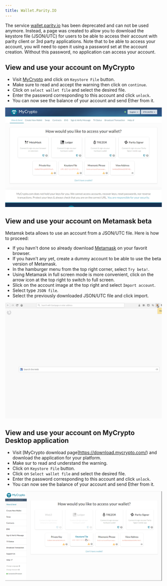 ```yaml
---
title: Wallet.Parity.IO
---
```


The service [wallet.parity.io](https://wallet.parity.io/) has been deprecated and can not be used anymore. Instead, a page was created to allow you to download the keystore file (JSON/UTC) for users to be able to access their account with parity client or 3rd party applications. Note that to be able to access your account, you will need to open it using a password set at the account creation. Without this password, no application can access your account.

## View and use your account on MyCrypto

- Visit [MyCrypto](https://mycrypto.com/account) and click on `Keystore File` button.
- Make sure to read and accept the warning then click on `continue`.
- Click on `select wallet file` and select the desired file.
- Enter the password corresponding to this account and click `unlock`.
- You can now see the balance of your account and send Ether from it.

![MyCrypto Keystore file](images/public-wallet-recovery-mycrypto.gif)


## View and use your account on Metamask beta

Metamsk beta allows to use an account from a JSON/UTC file. Here is how to proceed:
- If you havn't done so already download [Metamask](https://metamask.io/) on your favorit browser.
- If you havn't any yet, create a dummy account to be able to use the beta version of Metamask.
- In the hamburger menu from the top right corner, select `Try beta!`.
- Using Metamask in full screen mode is more convenient, click on the arrow icon at the top right to switch to full screen.
- Slick on the account image at the top right and select `Import account`.
- Select type `JSON file`.
- Select the previously downloaded JSON/UTC file and click import.

![Metamask recovery JSON](images/public-wallet-recovery-memamask-beta.gif)

## View and use your account on MyCrypto Desktop application

- Visit [MyCrypto download page]https://download.mycrypto.com/) and download the application for your platform.
- Make sur to read and understand the warning.
- Click on `Keystore File` button.
- Click on `Select wallet file` and select the desired file.
- Enter the password corresponding to this account and click `unlock`.
- You can now see the balance of your account and send Ether from it.

![MyCrypto desktop app](images/public-wallet-recovery-mycrypto-desktop-app.gif)

